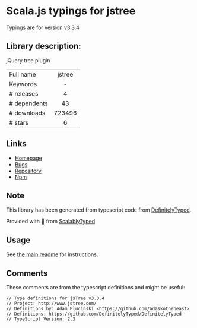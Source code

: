 
# Scala.js typings for jstree

Typings are for version v3.3.4

## Library description:
jQuery tree plugin

|                    |                 |
| ------------------ | :-------------: |
| Full name          | jstree |
| Keywords           | - |
| # releases         | 4 |
| # dependents       | 43 |
| # downloads        | 723496 |
| # stars            | 6 |

## Links
- [Homepage](http://jstree.com)
- [Bugs](https://github.com/vakata/jstree/issues)
- [Repository](https://github.com/vakata/jstree)
- [Npm](https://www.npmjs.com/package/jstree)
    


## Note
This library has been generated from typescript code from [DefinitelyTyped](https://definitelytyped.org).

Provided with :purple_heart: from [ScalablyTyped](https://github.com/oyvindberg/ScalablyTyped)

## Usage
See [the main readme](../../readme.md) for instructions.

## Comments

These comments are from the typescript definitions and might be useful:
```
// Type definitions for jsTree v3.3.4
// Project: http://www.jstree.com/
// Definitions by: Adam Pluciński <https://github.com/adaskothebeast>
// Definitions: https://github.com/DefinitelyTyped/DefinitelyTyped
// TypeScript Version: 2.3

```

